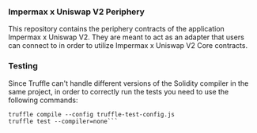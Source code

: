 ### Impermax x Uniswap V2 Periphery

This repository contains the periphery contracts of the application Impermax x Uniswap V2. They are meant to act as an adapter that users can connect to in order to utilize Impermax x Uniswap V2 Core contracts.

### Testing

Since Truffle can't handle different versions of the Solidity compiler in the same project, in order to correctly run the tests you need to use the following commands:

```truffle compile
truffle compile --config truffle-test-config.js
truffle test --compiler=none```